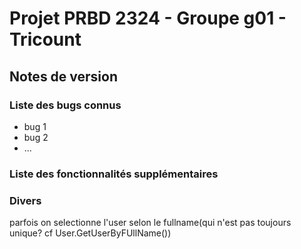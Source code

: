 # Projet PRBD 2324 - Groupe g01 - Tricount

## Notes de version

### Liste des bugs connus

  * bug 1
  * bug 2
  * ...

### Liste des fonctionnalités supplémentaires

### Divers

parfois on selectionne l'user selon le fullname(qui n'est pas toujours unique?  cf User.GetUserByFUllName())